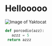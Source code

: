 # Hellooooo

![Image of Yaktocat](https://octodex.github.com/images/yaktocat.png)

``` python
def porcodio(azz):
   azzz = 5
 return azzz
```
